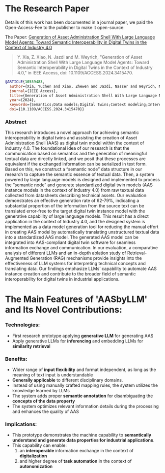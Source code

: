 # The Research Paper
Details of this work has been documented in a journal paper, we paid the Open-Access-Fee to the publisher to make it open-source:

The Paper: [Generation of Asset Administration Shell With Large Language Model Agents: Toward Semantic Interoperability in Digital Twins in the Context of Industry 4.0](https://www.doi.org/10.1109/ACCESS.2024.3415470)

>Y. Xia, Z. Xiao, N. Jazdi and M. Weyrich, "Generation of Asset Administration Shell With Large Language Model Agents: Toward Semantic Interoperability in Digital Twins in the Context of Industry 4.0," in IEEE Access, doi: 10.1109/ACCESS.2024.3415470.

```bibtex
@ARTICLE{10559483,
  author={Xia, Yuchen and Xiao, Zhewen and Jazdi, Nasser and Weyrich, Michael},
  journal={IEEE Access}, 
  title={Generation of Asset Administration Shell With Large Language Model Agents: Toward Semantic Interoperability in Digital Twins in the Context of Industry 4.0}, 
  year={2024},
  keywords={Semantics;Data models;Digital twins;Context modeling;Interoperability;Unified modeling language;Fourth Industrial Revolution;Asset Administration Shell;Large Language Model;Semantic Interoperability;Digital Twin;Industry 4.0;Generative AI;Retrieval-Augmented Generation},
  doi={10.1109/ACCESS.2024.3415470}}
```

### Abstract
This research introduces a novel approach for achieving semantic interoperability in digital twins and assisting the creation of Asset Administration Shell (AAS) as digital twin model within the context of Industry 4.0. The foundational idea of our research is that the communication based on semantics and the generation of meaningful textual data are directly linked, and we posit that these processes are equivalent if the exchanged information can be serialized in text form. Based on this, we construct a “semantic node” data structure in our research to capture the semantic essence of textual data. Then, a system powered by large language models is designed and implemented to process the “semantic node” and generate standardized digital twin models (AAS instance models in the context of Industry 4.0) from raw textual data collected from datasheets describing technical assets. Our evaluation demonstrates an effective generation rate of 62-79%, indicating a substantial proportion of the information from the source text can be translated error-free to the target digital twin instance model with the generative capability of large language models. This result has a direct application in the context of Industry 4.0, and the designed system is implemented as a data model generation tool for reducing the manual effort in creating AAS model by automatically translating unstructured textual data into a standardized AAS model. The generated AAS model can be integrated into AAS-compliant digital twin software for seamless information exchange and communication. In our evaluation, a comparative analysis of different LLMs and an in-depth ablation study of Retrieval-Augmented Generation (RAG) mechanisms provide insights into the effectiveness of LLM systems for interpreting technical concepts and translating data. Our findings emphasize LLMs’ capability to automate AAS instance creation and contribute to the broader field of semantic interoperability for digital twins in industrial applications.

# The Main Features of 'AASbyLLM' and Its Novel Contributions:
### Technologies:
- First research prototype applying **generative LLM** for generating AAS
- Apply generative LLMs for **inferencing** and embedding LLMs for **similarity retrieval**

### Benefits:
- Wider range of **input flexibility** and format independent, as long as the meaning of text input is understandable
- **Generally applicable** to different disciplinary domains.
- Instead of using manually crafted mapping rules, the system utilizes the knowledge learned by LLMs
- The system adds proper **semantic annotation** for disambiguating the **concepts of the data property**
- The system optimizes relevant information details during the processing and enhances the quality of AAS 

### Implications:
- This prototype demonstrates the machine capability to **semantically understand and generate data properties for industrial applications**.
- This capability can enable:
  1. an **interoperable** information exchange in the context of **digitalization**
  2. and higher degree of **task automation** in the context of **autonomization**
